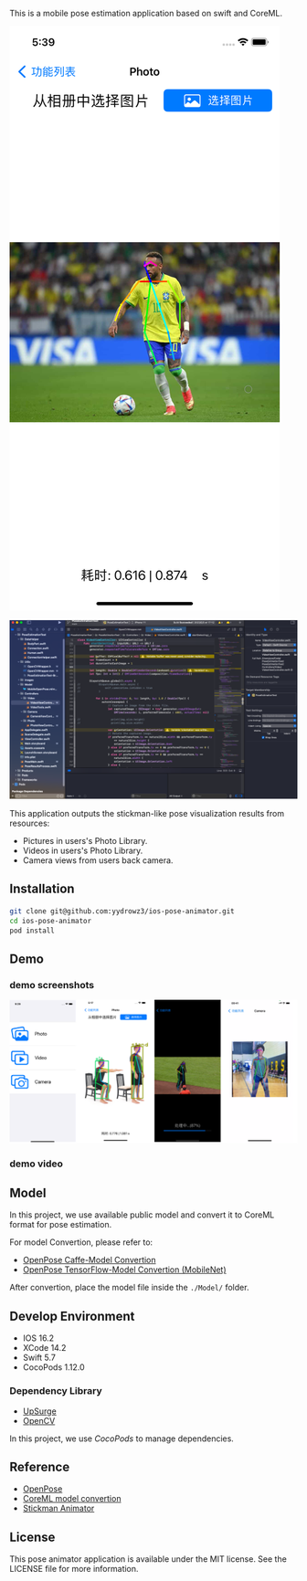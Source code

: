 

This is a mobile pose estimation application based on swift and CoreML.

![screenshot2](./images/screenshot2.png)

![screenshot0](./images/screenshot0.png)

This application outputs the stickman-like pose visualization results from resources:

- Pictures in users's Photo Library.
- Videos in users's Photo Library.
- Camera views from users back camera. 


## Installation

```sh
git clone git@github.com:yydrowz3/ios-pose-animator.git
cd ios-pose-animator
pod install
```

## Demo

### demo screenshots

![screenshot1](./images/screenshot1.png)

### demo video



## Model

In this project, we use available public model and convert it to CoreML format for pose estimation. 

For model Convertion, please refer to:

- [OpenPose Caffe-Model Convertion](https://github.com/infocom-tpo/SwiftOpenPose/blob/master/doc/CaffeToMLModel.md)
- [OpenPose TensorFlow-Model Convertion (MobileNet)](https://github.com/infocom-tpo/tf-openpose/tree/master/convert)

After convertion, place the model file inside the `./Model/` folder. 

## Develop Environment

- IOS 16.2
- XCode 14.2
- Swift 5.7
- CocoPods 1.12.0

### Dependency Library

- [UpSurge](https://github.com/alejandro-isaza/Upsurge)
- [OpenCV](https://opencv.org/releases/)

In this project, we use *CocoPods* to manage dependencies. 


## Reference

- [OpenPose](https://github.com/CMU-Perceptual-Computing-Lab/openpose)
- [CoreML model convertion](https://gist.github.com/otmb/7b2e1caf3330b97c82dc217af5844ad5)
- [Stickman Animator](https://github.com/infocom-tpo/SwiftOpenPose?tab=readme-ov-file)


## License

This pose animator application is available under the MIT license. See the LICENSE file for more information.  


